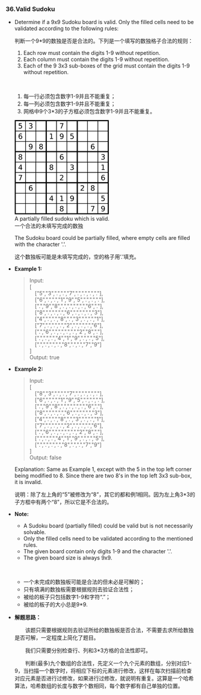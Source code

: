 ### 36.Valid Sudoku

* Determine if a 9x9 Sudoku board is valid. Only the filled cells need to be validated according to the following rules:

  判断一个9\*9的数独是否是合法的。下列是一个填写的数独格子合法的规则：

  1. Each row must contain the digits 1-9 without repetition.
  2. Each column must contain the digits 1-9 without repetition.
  3. Each of the 9 3x3 sub-boxes of the grid must contain the digits 1-9 without repetition.

  &ensp;
  1. 每一行必须包含数字1-9并且不能重复；
  2. 每一列必须包含数字1-9并且不能重复；
  3. 网格中9个3\*3的子方框必须包含数字1-9并且不能重复。

  ![Sudoku](36-ValidSudoku_Resource/250px-Sudoku-by-L2G-20050714.svg.png)<br>
  A partially filled sudoku which is valid.<br>
  一个合法的未填写完成的数独<br>

  The Sudoku board could be partially filled, where empty cells are filled with the character '.'.

  这个数独板可能是未填写完成的，空的格子用‘.’填充。

* **Example 1:**
  
  >Input:<br>
   [<br>
     &ensp;&ensp;["5","3",".",".","7",".",".",".","."],<br>
     &ensp;&ensp;["6",".",".","1","9","5",".",".","."],<br>
     &ensp;&ensp;[".","9","8",".",".",".",".","6","."],<br>
     &ensp;&ensp;["8",".",".",".","6",".",".",".","3"],<br>
     &ensp;&ensp;["4",".",".","8",".","3",".",".","1"],<br>
     &ensp;&ensp;["7",".",".",".","2",".",".",".","6"],<br>
     &ensp;&ensp;[".","6",".",".",".",".","2","8","."],<br>
     &ensp;&ensp;[".",".",".","4","1","9",".",".","5"],<br>
     &ensp;&ensp;[".",".",".",".","8",".",".","7","9"]<br>
   ]<br>
   Output: true<br>

* **Example 2:**

  >Input:<br>
   [<br>
     &ensp;&ensp;["8","3",".",".","7",".",".",".","."],<br>
     &ensp;&ensp;["6",".",".","1","9","5",".",".","."],<br>
     &ensp;&ensp;[".","9","8",".",".",".",".","6","."],<br>
     &ensp;&ensp;["8",".",".",".","6",".",".",".","3"],<br>
     &ensp;&ensp;["4",".",".","8",".","3",".",".","1"],<br>
     &ensp;&ensp;["7",".",".",".","2",".",".",".","6"],<br>
     &ensp;&ensp;[".","6",".",".",".",".","2","8","."],<br>
     &ensp;&ensp;[".",".",".","4","1","9",".",".","5"],<br>
     &ensp;&ensp;[".",".",".",".","8",".",".","7","9"]<br>
   ]<br>
   Output: false

   Explanation: Same as Example 1, except with the 5 in the top left corner being modified to 8. Since there are two 8's in the top left 3x3 sub-box, it is invalid.

   说明：除了左上角的“5”被修改为“8”，其它的都和例1相同。因为左上角3\*3的子方框中有两个“8”，所以它是不合法的。

* **Note:**

  * A Sudoku board (partially filled) could be valid but is not  necessarily solvable.
  * Only the filled cells need to be validated according to the mentioned rules.
  * The given board contain only digits 1-9 and the character '.'.
  * The given board size is always 9x9.

  &ensp;

  * 一个未完成的数独板可能是合法的但未必是可解的；
  * 只有填满的数独板需要根据规则去验证合法性；
  * 被给的板子只包括数字1-9和字符“.”；
  * 被给的板子的大小总是9\*9.

* **解题思路：**

  &emsp;&emsp;该题只需要根据规则去验证所给的数独板是否合法，不需要去求所给数独是否可解，一定程度上简化了题目。

  &emsp;&emsp;我们只需要分别检查行、列和3*3方格的合法性即可。

  &emsp;&emsp;判断(最多)九个数组的合法性，先定义一个九个元素的数组，分别对应1-9，当扫描一个数字时，将相应下标的元素进行修改，这样在每次扫描前检查对应元素是否进行过修改，如果进行过修改，就说明有重复。这算是一个哈希算法，哈希数组的长度与数字个数相同，每个数字都有自己单独的位置。